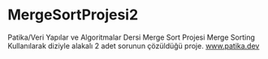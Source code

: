 # MergeSortProjesi2
Patika/Veri Yapılar ve Algoritmalar Dersi Merge Sort Projesi
Merge Sorting Kullanılarak diziyle alakalı 2 adet sorunun çözüldüğü proje. www.patika.dev

